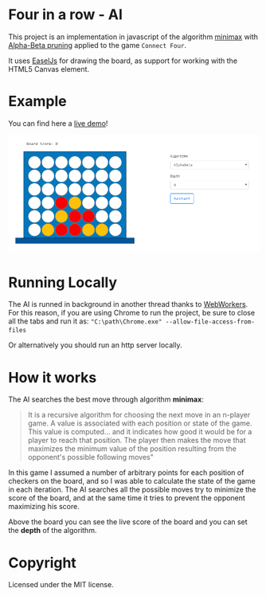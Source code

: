 # Four in a row - AI
This project is an implementation in javascript of the algorithm [minimax](https://en.wikipedia.org/wiki/Minimax) with [Alpha-Beta pruning](https://en.wikipedia.org/wiki/Alpha%E2%80%93beta_pruning) applied to the game `Connect Four`.

It uses [EaselJs](https://www.createjs.com/easeljs) for drawing the board, as support for working with the HTML5 Canvas element.

# Example
You can find here a [live demo](http://connectfour.marcomelilli.com)!

![game screenshot](https://github.com/marcomelilli/four-in-a-row-js-minimax/raw/master/img/game-screen.png)

# Running Locally
The AI is runned in background in another thread thanks to [WebWorkers](https://en.wikipedia.org/wiki/Web_worker). For this reason, if you are using Chrome to run the project, be sure to close all the tabs and run it as:
`"C:\path\Chrome.exe" --allow-file-access-from-files`

Or alternatively you should run an http server locally.

# How it works

The AI searches the best move through algorithm **minimax**: 

> It is a recursive algorithm for choosing the next move in an n-player game. 
> A value is associated with each position or state of the game. 
> This value is computed... and it indicates how good it would be for a player to reach that position. 
> The player then makes the move that maximizes the minimum value of the position resulting from the opponent's possible following moves"

In this game I assumed a number of arbitrary points for each position of checkers on the board, and so I was able to calculate the state of the game in each iteration. 
The AI searches all the possible moves try to minimize the score of the board, and at the same time it tries to prevent the opponent maximizing his score.

Above the board you can see the live score of the board and you can set the **depth** of the algorithm. 

# Copyright
Licensed under the MIT license.



